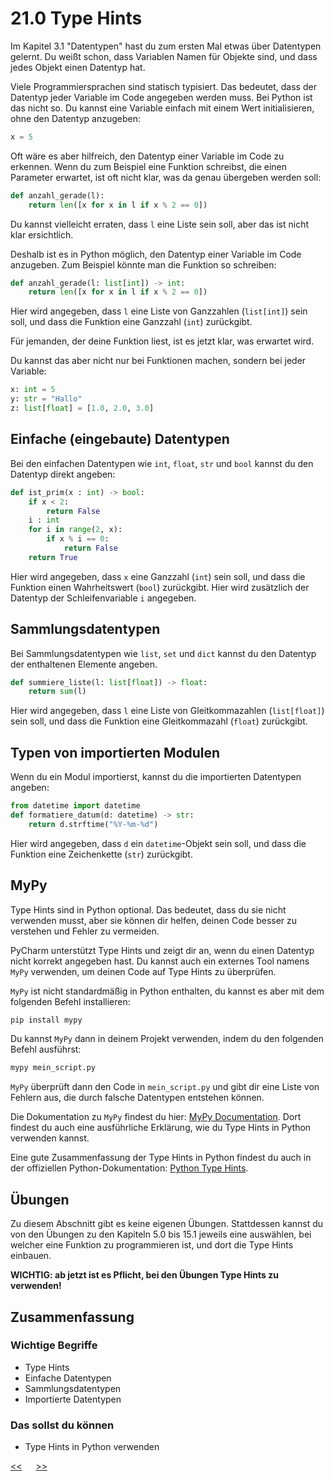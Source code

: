 # 21.0 Type Hints

Im Kapitel 3.1 "Datentypen" 
hast du zum ersten Mal etwas über Datentypen gelernt.
Du weißt schon, dass Variablen Namen für Objekte sind,
und dass jedes Objekt einen Datentyp hat.

Viele Programmiersprachen sind statisch typisiert.
Das bedeutet, dass der Datentyp jeder Variable 
im Code angegeben werden muss. 
Bei Python ist das nicht so. Du kannst eine Variable
einfach mit einem Wert initialisieren,
ohne den Datentyp anzugeben:

```python
x = 5
```

Oft wäre es aber hilfreich, 
den Datentyp einer Variable im Code zu erkennen.
Wenn du zum Beispiel eine Funktion schreibst,
die einen Parameter erwartet,
ist oft nicht klar, was da genau übergeben werden soll:

```python
def anzahl_gerade(l):
    return len([x for x in l if x % 2 == 0])
```

Du kannst vielleicht erraten, dass `l` eine Liste sein soll,
aber das ist nicht klar ersichtlich.

Deshalb ist es in Python möglich,
den Datentyp einer Variable im Code anzugeben.
Zum Beispiel könnte man die Funktion so schreiben:

```python
def anzahl_gerade(l: list[int]) -> int:
    return len([x for x in l if x % 2 == 0])
```
Hier wird angegeben, dass `l` eine Liste von Ganzzahlen (`list[int]`) sein soll,
und dass die Funktion eine Ganzzahl (`int`) zurückgibt.

Für jemanden, der deine Funktion liest,
ist es jetzt klar, was erwartet wird.

Du kannst das aber nicht nur bei Funktionen machen,
sondern bei jeder Variable:

```python
x: int = 5
y: str = "Hallo"
z: list[float] = [1.0, 2.0, 3.0]
```


## Einfache (eingebaute) Datentypen

Bei den einfachen Datentypen wie `int`, `float`, `str` und `bool`
kannst du den Datentyp direkt angeben:

```python
def ist_prim(x : int) -> bool:
    if x < 2:
        return False
    i : int
    for i in range(2, x):
        if x % i == 0:
            return False
    return True
```
Hier wird angegeben, dass `x` eine Ganzzahl (`int`) sein soll,
und dass die Funktion einen Wahrheitswert (`bool`) zurückgibt.
Hier wird zusätzlich der Datentyp der Schleifenvariable `i` angegeben.


## Sammlungsdatentypen

Bei Sammlungsdatentypen wie `list`, `set` und `dict`
kannst du den Datentyp der enthaltenen Elemente angeben.
```python
def summiere_liste(l: list[float]) -> float:
    return sum(l)
``` 

Hier wird angegeben, dass `l` eine Liste von Gleitkommazahlen (`list[float]`) sein soll,
und dass die Funktion eine Gleitkommazahl (`float`) zurückgibt.

## Typen von importierten Modulen

Wenn du ein Modul importierst,
kannst du die importierten Datentypen angeben:

```python
from datetime import datetime
def formatiere_datum(d: datetime) -> str:
    return d.strftime("%Y-%m-%d")
```
Hier wird angegeben, dass `d` ein `datetime`-Objekt sein soll,
und dass die Funktion eine Zeichenkette (`str`) zurückgibt.


## MyPy

Type Hints sind in Python optional.
Das bedeutet, dass du sie nicht verwenden musst,
aber sie können dir helfen, deinen Code besser zu verstehen
und Fehler zu vermeiden.

PyCharm unterstützt Type Hints und zeigt dir an,
wenn du einen Datentyp nicht korrekt angegeben hast.
Du kannst auch ein externes Tool namens `MyPy` verwenden,
um deinen Code auf Type Hints zu überprüfen.

`MyPy` ist nicht standardmäßig in Python enthalten,
du kannst es aber mit dem folgenden Befehl installieren:

```bash
pip install mypy
```
Du kannst `MyPy` dann in deinem Projekt verwenden,
indem du den folgenden Befehl ausführst:

```bash
mypy mein_script.py
```
`MyPy` überprüft dann den Code in `mein_script.py`
und gibt dir eine Liste von Fehlern aus,
die durch falsche Datentypen entstehen können.

Die Dokumentation zu `MyPy` findest du hier:
[MyPy Documentation](https://mypy.readthedocs.io/en/stable/).
Dort findest du auch eine ausführliche Erklärung,
wie du Type Hints in Python verwenden kannst.

Eine gute Zusammenfassung der Type Hints in Python
findest du auch in der offiziellen Python-Dokumentation:
[Python Type Hints](https://docs.python.org/3/library/typing.html).


## Übungen

Zu diesem Abschnitt gibt es keine eigenen Übungen.
Stattdessen kannst du von den Übungen zu den Kapiteln 
5.0 bis 15.1 jeweils eine auswählen, bei welcher eine 
Funktion zu programmieren ist, und dort die Type 
Hints einbauen.

**WICHTIG: ab jetzt ist es Pflicht, bei den Übungen Type Hints zu verwenden!**

## Zusammenfassung

### Wichtige Begriffe
- Type Hints
- Einfache Datentypen
- Sammlungsdatentypen
- Importierte Datentypen


### Das sollst du können
- Type Hints in Python verwenden
 



[<<](20.3_jupyter.md) &emsp; [>>](22.0_Klassen.md)